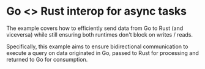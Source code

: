 # Go <> Rust interop for async tasks

The example covers how to efficiently send data from Go to Rust (and viceversa) 
while still ensuring both runtimes don't block on writes / reads.

Specifically, this example aims to ensure bidirectional communication to execute
a query on data originated in Go, passed to Rust for processing and returned to
Go for consumption.